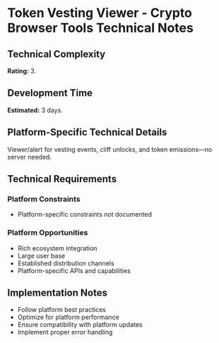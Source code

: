 # Token Vesting Viewer - Crypto Browser Tools Technical Notes

## Technical Complexity
**Rating:** 3.

## Development Time
**Estimated:** 3 days.

## Platform-Specific Technical Details
Viewer/alert for vesting events, cliff unlocks, and token emissions—no server needed.

## Technical Requirements

### Platform Constraints
- Platform-specific constraints not documented

### Platform Opportunities
- Rich ecosystem integration
- Large user base
- Established distribution channels
- Platform-specific APIs and capabilities

## Implementation Notes
- Follow platform best practices
- Optimize for platform performance
- Ensure compatibility with platform updates
- Implement proper error handling
